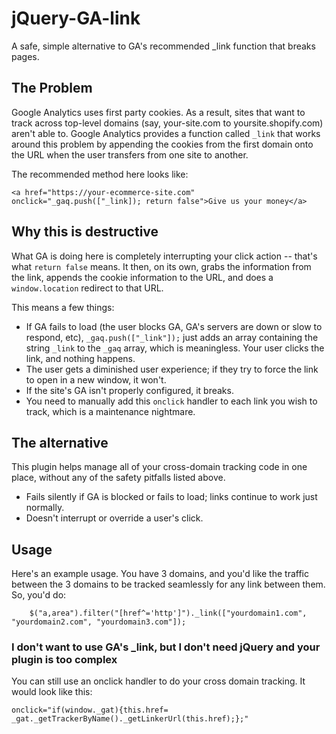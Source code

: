 jQuery-GA-link
==============

A safe, simple alternative to GA's recommended _link function that breaks pages. 

<h2>The Problem</h2>

Google Analytics uses first party cookies. As a result, sites that want to track across top-level domains (say, your-site.com to yoursite.shopify.com) aren't able to. Google Analytics provides a function called `_link` that works around this problem by appending the cookies from the first domain onto the URL when the user transfers from one site to another. 

The recommended method here looks like:

    <a href="https://your-ecommerce-site.com" onclick="_gaq.push(["_link]); return false">Give us your money</a>
    
<h2>Why this is destructive</h2> 

What GA is doing here is completely interrupting your click action -- that's what `return false` means. It then, on its own, grabs the information from the link, appends the cookie information to the URL, and does a `window.location` redirect to that URL. 

This means a few things:

  - If GA fails to load (the user blocks GA, GA's servers are down or slow to respond, etc), `_gaq.push(["_link"]);` just adds an array containing the string `_link` to the `_gaq` array, which is meaningless. Your user clicks the link, and nothing happens. 
  - The user gets a diminished user experience; if they try to force the link to open in a new window, it won't. 
  - If the site's GA isn't properly configured, it breaks. 
  - You need to manually add this `onclick` handler to each link you wish to track, which is a maintenance nightmare. 

<h2>The alternative</h2>

This plugin helps manage all of your cross-domain tracking code in one place, without any of the safety pitfalls listed above.

  - Fails silently if GA is blocked or fails to load; links continue to work just normally.
  - Doesn't interrupt or override a user's click.

<h2>Usage</h2>

Here's an example usage. You have 3 domains, and you'd like the traffic between the 3 domains to be tracked seamlessly for any link between them. So, you'd do:

        $("a,area").filter("[href^='http']")._link(["yourdomain1.com", "yourdomain2.com", "yourdomain3.com"]);
        
        
<h3>I don't want to use GA's _link, but I don't need jQuery and your plugin is too complex</h2>

You can still use an onclick handler to do your cross domain tracking. It would look like this:

    onclick="if(window._gat){this.href= _gat._getTrackerByName()._getLinkerUrl(this.href);};"


